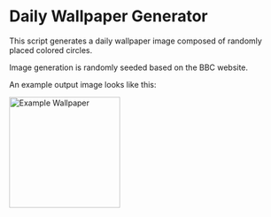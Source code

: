 # Daily Wallpaper Generator
This script generates a daily wallpaper image composed of randomly placed colored circles.

Image generation is randomly seeded based on the BBC website.

An example output image looks like this:

<img src="https://res.cloudinary.com/dhco9jghq/image/upload/hourly-wallpaper.png" alt="Example Wallpaper" width="200"/>
